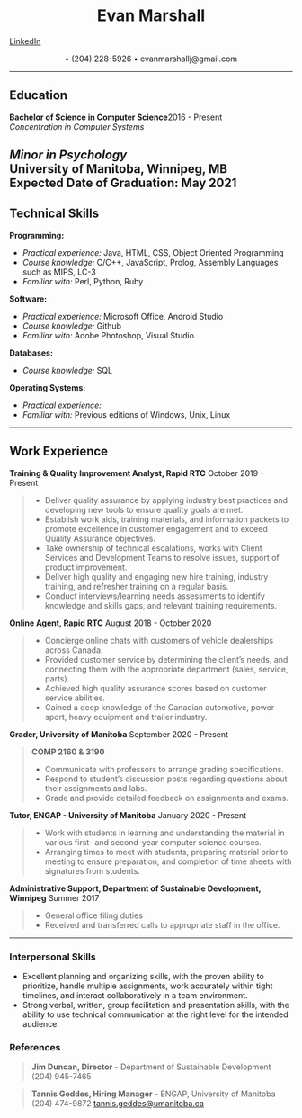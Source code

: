 # <center> Evan Marshall </center>

#### <center>  
[LinkedIn](https://www.linkedin.com/in/evanmarshallj/)
</center>
<center>
• (204) 228-5926 • evanmarshallj@gmail.com
</center>

---
## Education

**Bachelor of Science in Computer Science**2016 - Present <br>
_Concentration in Computer Systems_ </br>

_Minor in Psychology_ </br>
University of Manitoba, Winnipeg, MB </br>
Expected Date of Graduation: May 2021
---

## Technical Skills
**Programming:**
* *Practical experience:* Java, HTML, CSS, Object Oriented Programming
* *Course knowledge:* C/C++, JavaScript, Prolog, Assembly Languages such as MIPS, LC-3
* *Familiar with:* Perl, Python, Ruby

**Software:**
* *Practical experience:* Microsoft Office, Android Studio
* *Course knowledge:* Github
* *Familiar with:* Adobe Photoshop, Visual Studio

**Databases:**
* *Course knowledge:* SQL

**Operating Systems:**
* *Practical experience:*  
* *Familiar with:* Previous editions of Windows, Unix, Linux
---

## Work Experience
**Training & Quality Improvement Analyst, Rapid RTC** October 2019 - Present
>* Deliver quality assurance by applying industry best practices and developing new tools to ensure quality goals are met.
>* Establish work aids, training materials, and information packets to promote excellence in customer engagement and to exceed Quality Assurance objectives.
>* Take ownership of technical escalations, works with Client Services and Development Teams to resolve issues, support of product improvement. 
>* Deliver high quality and engaging new hire training, industry training, and refresher training on a regular basis.
>* Conduct interviews/learning needs assessments to identify knowledge and skills gaps, and relevant training requirements.

**Online Agent, Rapid RTC** August 2018 - October 2020
>* Concierge online chats with customers of vehicle dealerships across Canada.
>* Provided customer service by determining the client’s needs, and connecting them with the appropriate department (sales, service, parts).
>* Achieved high quality assurance scores based on customer service abilities. 
>* Gained a deep knowledge of the Canadian automotive, power sport, heavy equipment and trailer industry. 

**Grader, University of Manitoba** September 2020 - Present </br>
>**COMP 2160 & 3190**
>* Communicate with professors to arrange grading specifications.
>* Respond to student’s discussion posts regarding questions about their assignments and labs.
>* Grade and provide detailed feedback on assignments and exams.

**Tutor, ENGAP - University of Manitoba** January 2020 - Present
>* Work with students in learning and understanding the material in various first- and second-year computer science courses.
>* Arranging times to meet with students, preparing material prior to meeting to ensure preparation, and completion of time sheets with signatures from students.


**Administrative Support, Department of Sustainable Development, Winnipeg** Summer 2017
>* General office filing duties
>* Received and transferred calls to appropriate staff in the office.
---
### Interpersonal Skills

* Excellent planning and organizing skills, with the proven ability to prioritize, handle multiple assignments, work accurately within tight timelines, and interact collaboratively in a team environment.
* Strong verbal, written, group facilitation and presentation skills, with the ability to use technical communication at the right level for the intended audience.

### References
> **Jim Duncan, Director** -  Department of Sustainable Development
(204) 945-7465

> **Tannis Geddes, Hiring Manager** - ENGAP, University of Manitoba
(204) 474-9872 
tannis.geddes@umanitoba.ca


